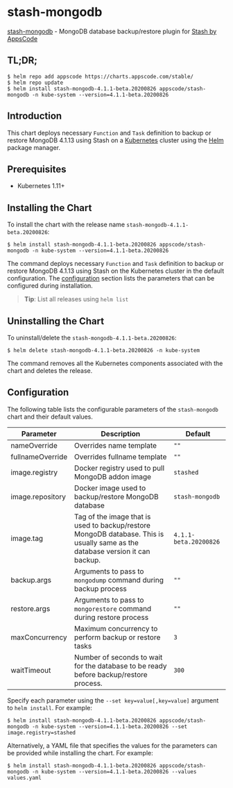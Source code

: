 # stash-mongodb

[stash-mongodb](https://github.com/stashed/mongodb) - MongoDB database backup/restore plugin for [Stash by AppsCode](https://stash.run)

## TL;DR;

```console
$ helm repo add appscode https://charts.appscode.com/stable/
$ helm repo update
$ helm install stash-mongodb-4.1.1-beta.20200826 appscode/stash-mongodb -n kube-system --version=4.1.1-beta.20200826
```

## Introduction

This chart deploys necessary `Function` and `Task` definition to backup or restore MongoDB 4.1.13 using Stash on a [Kubernetes](http://kubernetes.io) cluster using the [Helm](https://helm.sh) package manager.

## Prerequisites

- Kubernetes 1.11+

## Installing the Chart

To install the chart with the release name `stash-mongodb-4.1.1-beta.20200826`:

```console
$ helm install stash-mongodb-4.1.1-beta.20200826 appscode/stash-mongodb -n kube-system --version=4.1.1-beta.20200826
```

The command deploys necessary `Function` and `Task` definition to backup or restore MongoDB 4.1.13 using Stash on the Kubernetes cluster in the default configuration. The [configuration](#configuration) section lists the parameters that can be configured during installation.

> **Tip**: List all releases using `helm list`

## Uninstalling the Chart

To uninstall/delete the `stash-mongodb-4.1.1-beta.20200826`:

```console
$ helm delete stash-mongodb-4.1.1-beta.20200826 -n kube-system
```

The command removes all the Kubernetes components associated with the chart and deletes the release.

## Configuration

The following table lists the configurable parameters of the `stash-mongodb` chart and their default values.

|    Parameter     |                                                          Description                                                          |        Default        |
|------------------|-------------------------------------------------------------------------------------------------------------------------------|-----------------------|
| nameOverride     | Overrides name template                                                                                                       | `""`                  |
| fullnameOverride | Overrides fullname template                                                                                                   | `""`                  |
| image.registry   | Docker registry used to pull MongoDB addon image                                                                              | `stashed`             |
| image.repository | Docker image used to backup/restore MongoDB database                                                                          | `stash-mongodb`       |
| image.tag        | Tag of the image that is used to backup/restore MongoDB database. This is usually same as the database version it can backup. | `4.1.1-beta.20200826` |
| backup.args      | Arguments to pass to `mongodump` command during backup process                                                                | `""`                  |
| restore.args     | Arguments to pass to `mongorestore` command during restore process                                                            | `""`                  |
| maxConcurrency   | Maximum concurrency to perform backup or restore tasks                                                                        | `3`                   |
| waitTimeout      | Number of seconds to wait for the database to be ready before backup/restore process.                                         | `300`                 |


Specify each parameter using the `--set key=value[,key=value]` argument to `helm install`. For example:

```console
$ helm install stash-mongodb-4.1.1-beta.20200826 appscode/stash-mongodb -n kube-system --version=4.1.1-beta.20200826 --set image.registry=stashed
```

Alternatively, a YAML file that specifies the values for the parameters can be provided while
installing the chart. For example:

```console
$ helm install stash-mongodb-4.1.1-beta.20200826 appscode/stash-mongodb -n kube-system --version=4.1.1-beta.20200826 --values values.yaml
```
